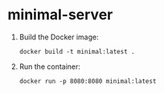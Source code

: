 # minimal-server

1. Build the Docker image:
   ```
   docker build -t minimal:latest .
   ```

2. Run the container:
   ```
   docker run -p 8080:8080 minimal:latest
   ```